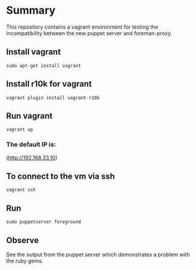 # Summary
This repository contains a vagrant environment for testing the incompatibility between the new puppet server and foreman-proxy.


## Install vagrant
```
sudo apt-get install vagrant
```

## Install r10k for vagrant 
```
vagrant plugin install vagrant-r10k
```

## Run vagrant
```
vagrant up
```

### The default IP is: 
(http://192.168.33.10)

## To connect to the vm via ssh
```
vagrant ssh
```

## Run
```
sudo puppetserver foreground
```

## Observe
See the output from the puppet server which demonstrates a problem with the ruby gems.
